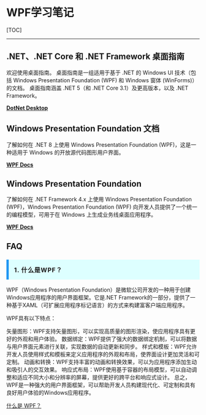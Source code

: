 # WPF学习笔记

[TOC]

---

## .NET、.NET Core 和 .NET Framework 桌面指南

欢迎使用桌面指南。 桌面指南是一组适用于基于 .NET 的 Windows UI 技术（包括 Windows Presentation Foundation (WPF) 和 Windows 窗体 (WinForms)）的文档。 桌面指南涵盖 .NET 5（和 .NET Core 3.1）及更高版本，以及 .NET Framework。

[**DotNet Desktop**](https://learn.microsoft.com/zh-cn/dotnet/desktop/)



## Windows Presentation Foundation 文档

了解如何在 .NET 8 上使用 Windows Presentation Foundation (WPF)，这是一种适用于 Windows 的开放源代码图形用户界面。

[**WPF Docs**](https://learn.microsoft.com/zh-cn/dotnet/desktop/wpf/?view=netdesktop-6.0)



## Windows Presentation Foundation

了解如何在 .NET Framework 4.x 上使用 Windows Presentation Foundation (WPF)，Windows Presentation Foundation (WPF) 向开发人员提供了一个统一的编程模型，可用于在 Windows 上生成业务线桌面应用程序。

[**WPF Docs**](https://learn.microsoft.com/zh-cn/dotnet/desktop/wpf/?view=netframeworkdesktop-4.8&preserve-view=true)



## FAQ

<h3 style="border-left:6px solid #2196F3;background:#ddffff;padding:14px;font-size:16px;letter-spacing:1px;">1. 什么是WPF？</h3>

WPF（Windows Presentation Foundation）是微软公司开发的一种用于创建Windows应用程序的用户界面框架。它是.NET Framework的一部分，提供了一种基于XAML（可扩展应用程序标记语言）的方式来构建富客户端应用程序。

WPF具有以下特点：

矢量图形：WPF支持矢量图形，可以实现高质量的图形渲染，使应用程序具有更好的外观和用户体验。
数据绑定：WPF提供了强大的数据绑定机制，可以将数据与用户界面元素进行关联，实现数据的自动更新和同步。
样式和模板：WPF允许开发人员使用样式和模板来定义应用程序的外观和布局，使界面设计更加灵活和可定制。
动画和转换：WPF支持丰富的动画和转换效果，可以为应用程序添加生动和吸引人的交互效果。
响应式布局：WPF使用基于容器的布局模型，可以自动调整和适应不同大小和分辨率的屏幕，提供更好的跨平台和响应式设计。
总之，WPF是一种强大的用户界面框架，可以帮助开发人员构建现代化、可定制和具有良好用户体验的Windows应用程序。

[什么是 WPF？](https://learn.microsoft.com/zh-cn/visualstudio/get-started/visual-basic/tutorial-wpf?view=vs-2022#what-is-wpf)
